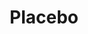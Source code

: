 ---
title: "Placebo"
summary: "British alternative rock band from London, founded in 1994. They are known for their androgynous image and angst-fueled musical content. Fan Club : Touring members: - bass, keyboards, guitar – keyboards, backing vocals – keyboards, guitar, backing vocals – violin, keyboards, theremin, percussion, backing vocals – guitar, keyboards, lap steel guitar, backing vocals - drums - violin, keyboards, percussion, backing vocals"
image: "placebo.jpg"
apple_music_artist_url: "https://music.apple.com/gb/artist/placebo/649817"
wikipedia_url: "none"
---
